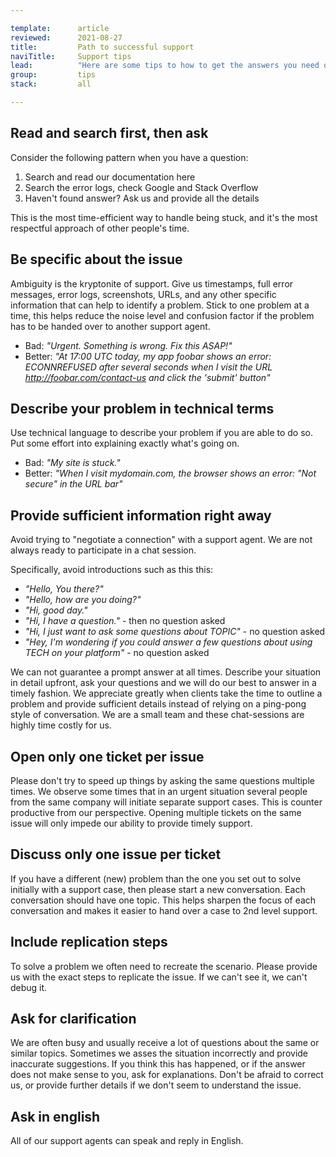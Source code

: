 ```yaml
---

template:      article
reviewed:      2021-08-27
title:         Path to successful support
naviTitle:     Support tips
lead:          "Here are some tips to how to get the answers you need quickly."
group:         tips
stack:         all

---
```


## Read and search first, then ask

Consider the following pattern when you have a question:

1. Search and read our documentation here
2. Search the error logs, check Google and Stack Overflow
3. Haven't found answer? Ask us and provide all the details

This is the most time-efficient way to handle being stuck, and it's the most respectful approach of other people's time.

## Be specific about the issue

Ambiguity is the kryptonite of support. Give us timestamps, full error messages, error logs, screenshots, URLs, and any other specific information that can help to identify a problem. Stick to one problem at a time, this helps reduce the noise level and confusion factor if the problem has to be handed over to another support agent.

* Bad: _"Urgent. Something is wrong. Fix this ASAP!"_
* Better: _"At 17:00 UTC today, my app foobar shows an error: ECONNREFUSED after several seconds when I visit the URL http://foobar.com/contact-us and click the 'submit' button"_

## Describe your problem in technical terms

Use technical language to describe your problem if you are able to do so. Put some effort into explaining exactly what's going on.

* Bad: _"My site is stuck."_
* Better: _"When I visit mydomain.com, the browser shows an error: "Not secure" in the URL bar"_

## Provide sufficient information right away

Avoid trying to "negotiate a connection" with a support agent. We are not always ready to participate in a chat session.

Specifically, avoid introductions such as this this:

- _"Hello, You there?"_
- _"Hello, how are you doing?"_
- _"Hi, good day."_
- _"Hi, I have a question."_ - then no question asked
- _"Hi, I just want to ask some questions about TOPIC"_ - no question asked
- _"Hey, I'm wondering if you could answer a few questions about using TECH on your platform"_ - no question asked

We can not guarantee a prompt answer at all times. Describe your situation in detail upfront, ask your questions and we will do our best to answer in a timely fashion. We appreciate greatly when clients take the time to outline a problem and provide sufficient details instead of relying on a ping-pong style of conversation. We are a small team and these chat-sessions are highly time costly for us.

## Open only one ticket per issue

Please don't try to speed up things by asking the same questions multiple times. We observe some times that in an urgent situation several people from the same company will initiate separate support cases. This is counter productive from our perspective. Opening multiple tickets on the same issue will only impede our ability to provide timely support.

## Discuss only one issue per ticket

If you have a different (new) problem than the one you set out to solve initially with a support case, then please start a new conversation. Each conversation should have one topic. This helps sharpen the focus of each conversation and makes it easier to hand over a case to 2nd level support.

## Include replication steps

To solve a problem we often need to recreate the scenario. Please provide us with the exact steps to replicate the issue. If we can't see it, we can't debug it.

## Ask for clarification

We are often busy and usually receive a lot of questions about the same or similar topics. Sometimes we asses the situation incorrectly and provide inaccurate suggestions. If you think this has happened, or if the answer does not make sense to you, ask for explanations. Don't be afraid to correct us, or provide further details if we don't seem to understand the issue.

## Ask in english

All of our support agents can speak and reply in English.
